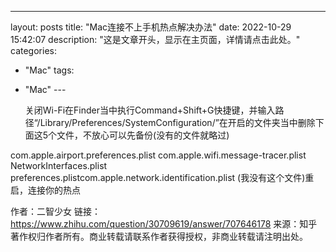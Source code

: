 ---
layout: posts
title: "Mac连接不上手机热点解决办法"
date: 2022-10-29 15:42:07
description: "这是文章开头，显示在主页面，详情请点击此处。"
categories: 
- "Mac"
tags:
- "Mac"
---​	

    关闭Wi-Fi在Finder当中执行Command+Shift+G快捷键，并输入路径“/Library/Preferences/SystemConfiguration/”在开启的文件夹当中删除下面这5个文件，不放心可以先备份(没有的文件就略过)

com.apple.airport.preferences.plist 
com.apple.wifi.message-tracer.plist 
NetworkInterfaces.plist 
preferences.plistcom.apple.network.identification.plist (我没有这个文件)重启，连接你的热点



作者：二智少女
链接：https://www.zhihu.com/question/30709619/answer/707646178
来源：知乎
著作权归作者所有。商业转载请联系作者获得授权，非商业转载请注明出处。